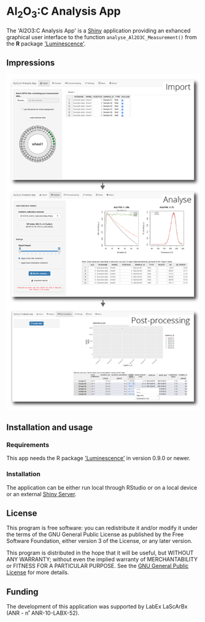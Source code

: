 # Al<sub>2</sub>O<sub>3</sub>:C Analysis App

The 'Al2O3:C Analysis App' is a [Shiny](https://shiny.rstudio.com) application providing an exhanced graphical user interface to the function `analyse_Al2O3C_Measurement()` from the **R** package ['Luminescence'](https://CRAN.R-project.org/package=Luminescence). 

## Impressions

![](inst/app/img/screenshots.png)

## Installation and usage

### Requirements

This app needs the R package ['Luminescence'](https://CRAN.R-project.org/package=Luminescence) in version 0.9.0 or newer. 

### Installation

The application can be either run local through RStudio or on a local device or an external
[Shiny Server](https://posit.co/products/open-source/shinyserver/).

## License

This program is free software: you can redistribute it and/or modify
it under the terms of the GNU General Public License as published by
the Free Software Foundation, either version 3 of the License, or
any later version.

This program is distributed in the hope that it will be useful,
but WITHOUT ANY WARRANTY; without even the implied warranty of
MERCHANTABILITY or FITNESS FOR A PARTICULAR PURPOSE.  See the
[GNU General Public License](https://github.com/RLumSK/Al2O3_AnalysisApp/blob/master/LICENSE) 
for more details.

## <span class="glyphicon glyphicon-euro"></span> Funding

The development of this application was supported by LabEx LaScArBx (ANR - n˚ ANR-10-LABX-52).
